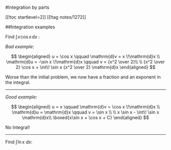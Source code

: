 #Integration by parts

[[!toc startlevel=2]]
[[!tag notes/1272]]

##Integration examples

Find $\int \! x \! \cos x \, \mathrm{d} x$ :

*Bad example:*

$$
\begin{aligned}
u = \cos x \qquad  \mathrm{d}v = x \!\mathrm{d}x \\
\mathrm{d}u = -\sin x \!\mathrm{d}x \qquad  v = {x^2 \over 2}\\
\\
{x^2 \over 2} \cos x + \int\! \sin x {x^2 \over 2} \mathrm{d}x
\end{aligned}
$$

Worse than the initial problem, we now have a fraction and an exponent
in the integral.

- - -

*Good example:*

$$
\begin{aligned}
u = x \qquad \mathrm{d}v = \cos x \!\mathrm{d}x \\
\mathrm{d}u = \mathrm{d}x \qquad v = \sin x \\
\\
x \sin x - \int\! \sin x \mathrm{d}x\\
\boxed{x\sin x + \cos x + C}
\end{aligned}
$$

No Integral!

- - - 

Find $\int\! \ln x \ dx$:
